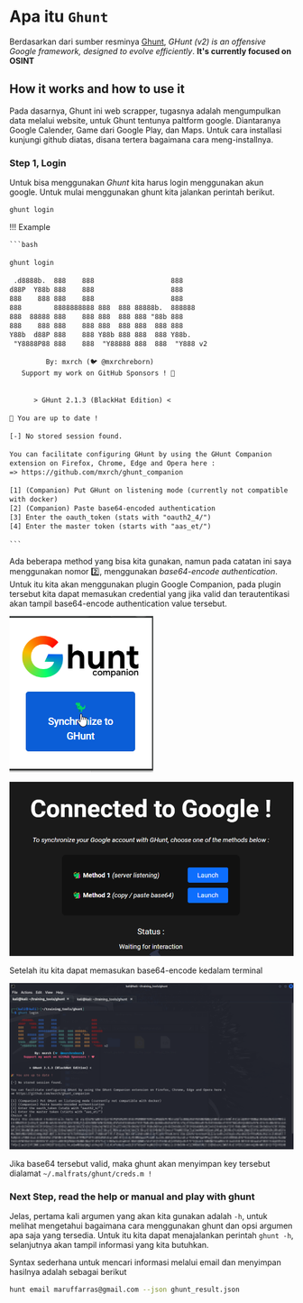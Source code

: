 # Apa itu `Ghunt`
Berdasarkan dari sumber resminya [Ghunt](https://github.com/mxrch/GHunt), _GHunt (v2) is an offensive Google framework, designed to evolve efficiently_. **It's currently focused on OSINT**

## How it works and how to use it
Pada dasarnya, Ghunt ini web scrapper, tugasnya adalah mengumpulkan data melalui website, untuk Ghunt tentunya paltform google. Diantaranya Google Calender, Game dari Google Play, dan Maps. Untuk cara installasi kunjungi github diatas, disana tertera bagaimana cara meng-installnya.

### Step 1, Login
Untuk bisa menggunakan _Ghunt_ kita harus login menggunakan akun google. Untuk mulai menggunakan ghunt kita jalankan perintah berikut. 

```bash
ghunt login
```


!!! Example

    ```bash

    ghunt login

     .d8888b.  888    888                   888    
    d88P  Y88b 888    888                   888    
    888    888 888    888                   888    
    888        8888888888 888  888 88888b.  888888 
    888  88888 888    888 888  888 888 "88b 888    
    888    888 888    888 888  888 888  888 888    
    Y88b  d88P 888    888 Y88b 888 888  888 Y88b.  
     "Y8888P88 888    888  "Y88888 888  888  "Y888 v2

             By: mxrch (🐦 @mxrchreborn)
       Support my work on GitHub Sponsors ! 💖
    

          > GHunt 2.1.3 (BlackHat Edition) <         

    🎉 You are up to date !

    [-] No stored session found.

    You can facilitate configuring GHunt by using the GHunt Companion extension on Firefox, Chrome, Edge and Opera here :
    => https://github.com/mxrch/ghunt_companion

    [1] (Companion) Put GHunt on listening mode (currently not compatible with docker)
    [2] (Companion) Paste base64-encoded authentication
    [3] Enter the oauth_token (stats with "oauth2_4/")
    [4] Enter the master token (starts with "aas_et/")

    ```

Ada beberapa method yang bisa kita gunakan, namun pada catatan ini saya menggunakan nomor :two:, menggunakan _base64-encode authentication_. Untuk itu kita akan menggunakan plugin Google Companion, pada plugin tersebut kita dapat memasukan credential yang jika valid dan terautentikasi akan tampil base64-encode authentication value tersebut.

<div class="grid" markdown>

![bas64](./assets/login-companion.png)

![bas64](./assets/login-companion2.png)

</div>

Setelah itu kita dapat memasukan base64-encode kedalam terminal

![insert base64](./assets/insert-base64.png)

Jika base64 tersebut valid, maka ghunt akan menyimpan key tersebut dialamat `~/.malfrats/ghunt/creds.m !`


### Next Step, read the help or manual and play with ghunt

Jelas, pertama kali argumen yang akan kita gunakan adalah `-h`, untuk melihat mengetahui bagaimana cara menggunakan ghunt dan opsi argumen apa saja yang tersedia. Untuk itu kita dapat menajalankan perintah `ghunt -h`, selanjutnya akan tampil informasi yang kita butuhkan.

Syntax sederhana untuk mencari informasi melalui email dan menyimpan hasilnya adalah sebagai berikut

```bash
hunt email maruffarras@gmail.com --json ghunt_result.json
```
